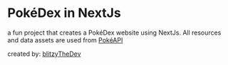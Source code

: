 # PokéDex in NextJs

a fun project that creates a PokéDex website using NextJs. All resources and data assets are used from [PokéAPI](https://pokeapi.co/)

created by: [blitzyTheDev](https://github.com/blitzyTheDev)
